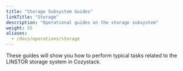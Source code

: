 ```yaml
---
title: "Storage Subsystem Guides"
linkTitle: "Storage"
description: "Operational guides on the storage subsystem"
weight: 55
aliases:
  - /docs/operations/storage
---
```


These guides will show you how to perform typical tasks related to the LINSTOR storage system in Cozystack.
